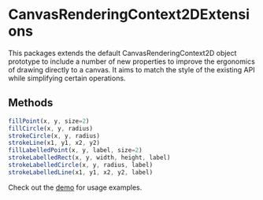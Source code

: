 CanvasRenderingContext2DExtensions
==================================

This packages extends the default CanvasRenderingContext2D object prototype to include a number of new properties to improve the ergonomics of drawing directly to a canvas. It aims to match the style of the existing API while simplifying certain operations.

Methods
-------

```js
fillPoint(x, y, size=2)
fillCircle(x, y, radius)
strokeCircle(x, y, radius)
strokeLine(x1, y1, x2, y2)
fillLabelledPoint(x, y, label, size=2)
strokeLabelledRect(x, y, width, height, label)
strokeLabelledCircle(x, y, radius, label)
strokeLabelledLine(x1, y1, x2, y2, label)
```

Check out the [demo](demo.html) for usage examples.
